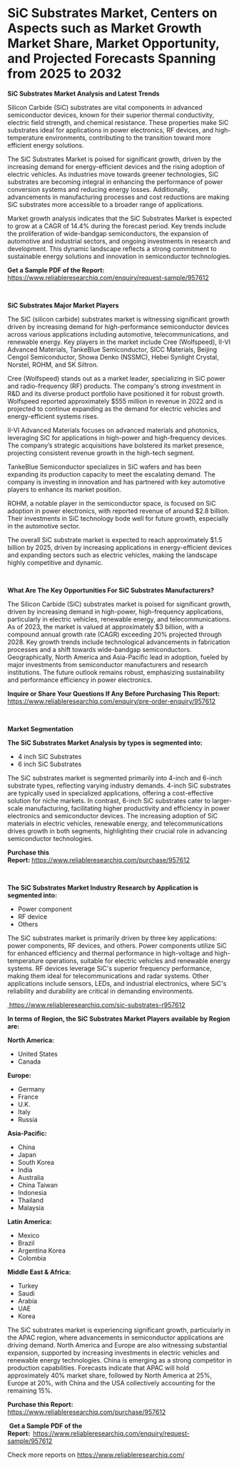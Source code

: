 <p><h1>SiC Substrates Market, Centers on Aspects such as Market Growth Market Share, Market Opportunity, and Projected Forecasts Spanning from 2025 to 2032</h1></p><p><strong>SiC Substrates Market Analysis and Latest Trends</strong></p>
<p><p>Silicon Carbide (SiC) substrates are vital components in advanced semiconductor devices, known for their superior thermal conductivity, electric field strength, and chemical resistance. These properties make SiC substrates ideal for applications in power electronics, RF devices, and high-temperature environments, contributing to the transition toward more efficient energy solutions.</p><p>The SiC Substrates Market is poised for significant growth, driven by the increasing demand for energy-efficient devices and the rising adoption of electric vehicles. As industries move towards greener technologies, SiC substrates are becoming integral in enhancing the performance of power conversion systems and reducing energy losses. Additionally, advancements in manufacturing processes and cost reductions are making SiC substrates more accessible to a broader range of applications.</p><p>Market growth analysis indicates that the SiC Substrates Market is expected to grow at a CAGR of 14.4% during the forecast period. Key trends include the proliferation of wide-bandgap semiconductors, the expansion of automotive and industrial sectors, and ongoing investments in research and development. This dynamic landscape reflects a strong commitment to sustainable energy solutions and innovation in semiconductor technologies.</p></p>
<p><strong>Get a Sample PDF of the Report:&nbsp;</strong> <a href="https://www.reliableresearchiq.com/enquiry/request-sample/957612?utm_campaign=2265&utm_medium=2&utm_source=Github&utm_content=ia&utm_term=06042025&utm_id=sic-substrates">https://www.reliableresearchiq.com/enquiry/request-sample/957612</a></p>
<p>&nbsp;</p>
<p><strong>SiC Substrates Major Market Players</strong></p>
<p><p>The SiC (silicon carbide) substrates market is witnessing significant growth driven by increasing demand for high-performance semiconductor devices across various applications including automotive, telecommunications, and renewable energy. Key players in the market include Cree (Wolfspeed), II-VI Advanced Materials, TankeBlue Semiconductor, SICC Materials, Beijing Cengol Semiconductor, Showa Denko (NSSMC), Hebei Synlight Crystal, Norstel, ROHM, and SK Siltron.</p><p>Cree (Wolfspeed) stands out as a market leader, specializing in SiC power and radio-frequency (RF) products. The company's strong investment in R&D and its diverse product portfolio have positioned it for robust growth. Wolfspeed reported approximately $555 million in revenue in 2022 and is projected to continue expanding as the demand for electric vehicles and energy-efficient systems rises.</p><p>II-VI Advanced Materials focuses on advanced materials and photonics, leveraging SiC for applications in high-power and high-frequency devices. The company’s strategic acquisitions have bolstered its market presence, projecting consistent revenue growth in the high-tech segment.</p><p>TankeBlue Semiconductor specializes in SiC wafers and has been expanding its production capacity to meet the escalating demand. The company is investing in innovation and has partnered with key automotive players to enhance its market position.</p><p>ROHM, a notable player in the semiconductor space, is focused on SiC adoption in power electronics, with reported revenue of around $2.8 billion. Their investments in SiC technology bode well for future growth, especially in the automotive sector.</p><p>The overall SiC substrate market is expected to reach approximately $1.5 billion by 2025, driven by increasing applications in energy-efficient devices and expanding sectors such as electric vehicles, making the landscape highly competitive and dynamic.</p></p>
<p>&nbsp;</p>
<p><strong>What Are The Key Opportunities For SiC Substrates Manufacturers?</strong></p>
<p><p>The Silicon Carbide (SiC) substrates market is poised for significant growth, driven by increasing demand in high-power, high-frequency applications, particularly in electric vehicles, renewable energy, and telecommunications. As of 2023, the market is valued at approximately $3 billion, with a compound annual growth rate (CAGR) exceeding 20% projected through 2028. Key growth trends include technological advancements in fabrication processes and a shift towards wide-bandgap semiconductors. Geographically, North America and Asia-Pacific lead in adoption, fueled by major investments from semiconductor manufacturers and research institutions. The future outlook remains robust, emphasizing sustainability and performance efficiency in power electronics.</p></p>
<p><strong>Inquire or Share Your Questions If Any Before Purchasing This Report:</strong> <a href="https://www.reliableresearchiq.com/enquiry/pre-order-enquiry/957612?utm_campaign=2265&utm_medium=2&utm_source=Github&utm_content=ia&utm_term=06042025&utm_id=sic-substrates">https://www.reliableresearchiq.com/enquiry/pre-order-enquiry/957612</a></p>
<p>&nbsp;</p>
<p><strong>Market Segmentation</strong></p>
<p><strong>The SiC Substrates Market Analysis by types is segmented into:</strong></p>
<p><ul><li>4 inch SiC Substrates</li><li>6 inch SiC Substrates</li></ul></p>
<p><p>The SiC substrates market is segmented primarily into 4-inch and 6-inch substrate types, reflecting varying industry demands. 4-inch SiC substrates are typically used in specialized applications, offering a cost-effective solution for niche markets. In contrast, 6-inch SiC substrates cater to larger-scale manufacturing, facilitating higher productivity and efficiency in power electronics and semiconductor devices. The increasing adoption of SiC materials in electric vehicles, renewable energy, and telecommunications drives growth in both segments, highlighting their crucial role in advancing semiconductor technologies.</p></p>
<p><strong>Purchase this Report:&nbsp;</strong><a href="https://www.reliableresearchiq.com/purchase/957612?utm_campaign=2265&utm_medium=2&utm_source=Github&utm_content=ia&utm_term=06042025&utm_id=sic-substrates">https://www.reliableresearchiq.com/purchase/957612</a></p>
<p>&nbsp;</p>
<p><strong>The SiC Substrates Market Industry Research by Application is segmented into:</strong></p>
<p><ul><li>Power component</li><li>RF device</li><li>Others</li></ul></p>
<p><p>The SiC substrates market is primarily driven by three key applications: power components, RF devices, and others. Power components utilize SiC for enhanced efficiency and thermal performance in high-voltage and high-temperature operations, suitable for electric vehicles and renewable energy systems. RF devices leverage SiC's superior frequency performance, making them ideal for telecommunications and radar systems. Other applications include sensors, LEDs, and industrial electronics, where SiC's reliability and durability are critical in demanding environments.</p></p>
<p><a href="https://www.reliableresearchiq.com/sic-substrates-r957612?utm_campaign=2265&utm_medium=2&utm_source=Github&utm_content=ia&utm_term=06042025&utm_id=sic-substrates">&nbsp;https://www.reliableresearchiq.com/sic-substrates-r957612</a></p>
<p><strong>In terms of Region, the SiC Substrates Market Players available by Region are:</strong></p>
<p>
    <p> <strong> North America: </strong>
        <ul>
            <li>United States</li>
            <li>Canada</li>
        </ul>
        </p> 
    <p> <strong> Europe: </strong>
        <ul>
            <li>Germany</li>
            <li>France</li>
            <li>U.K.</li>
            <li>Italy</li>
            <li>Russia</li>
        </ul>
        </p> 
    <p> <strong> Asia-Pacific: </strong>
        <ul>
            <li>China</li>
            <li>Japan</li>
            <li>South Korea</li>
            <li>India</li>
            <li>Australia</li>
            <li>China Taiwan</li>
            <li>Indonesia</li>
            <li>Thailand</li>
            <li>Malaysia</li>
        </ul>
        </p> 
    <p> <strong> Latin America: </strong>
        <ul>
            <li>Mexico</li>
            <li>Brazil</li>
            <li>Argentina Korea</li>
            <li>Colombia</li>
        </ul>
        </p> 
    <p> <strong> Middle East & Africa: </strong>
        <ul>
            <li>Turkey</li>
            <li>Saudi</li>
            <li>Arabia</li>
            <li>UAE</li>
            <li>Korea</li>
        </ul>
    </p>
    </p>
<p><p>The SiC substrates market is experiencing significant growth, particularly in the APAC region, where advancements in semiconductor applications are driving demand. North America and Europe are also witnessing substantial expansion, supported by increasing investments in electric vehicles and renewable energy technologies. China is emerging as a strong competitor in production capabilities. Forecasts indicate that APAC will hold approximately 40% market share, followed by North America at 25%, Europe at 20%, with China and the USA collectively accounting for the remaining 15%.</p></p>
<p><strong>Purchase this Report: </strong><a href="https://www.reliableresearchiq.com/purchase/957612?utm_campaign=2265&utm_medium=2&utm_source=Github&utm_content=ia&utm_term=06042025&utm_id=sic-substrates">https://www.reliableresearchiq.com/purchase/957612</a></p>
<p>&nbsp;<strong>Get a Sample PDF of the Report:&nbsp;&nbsp;</strong><a href="https://www.reliableresearchiq.com/enquiry/request-sample/957612?utm_campaign=2265&utm_medium=2&utm_source=Github&utm_content=ia&utm_term=06042025&utm_id=sic-substrates">https://www.reliableresearchiq.com/enquiry/request-sample/957612</a></p>
<p><strong></strong></p>
<p>Check more reports on <a href="https://www.reliableresearchiq.com/?utm_campaign=2265&utm_medium=2&utm_source=Github&utm_content=ia&utm_term=06042025&utm_id=sic-substrates">https://www.reliableresearchiq.com/</a></p>